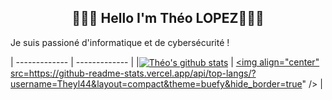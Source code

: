 <h2 align='center'> 🙋🏻‍♂️ Hello I'm Théo LOPEZ🧑🏻‍💻</h2>
Je suis passioné d'informatique et de cybersécurité ! 


| ------------- | ------------- |
|<a href="https://github.com/anuraghazra/github-readme-stats"><img align="center" src="https://github-readme-stats.vercel.app/api?username=Theyl44&show_icons=true&include_all_commits=true&theme=buefy&hide_border=true" alt="Théo's github stats" /></a> | <a href="https://github.com/anuraghazra/github-readme-stats"><img align="center" src=https://github-readme-stats.vercel.app/api/top-langs/?username=Theyl44&layout=compact&theme=buefy&hide_border=true" /></a> |


<!--
**Theyl44/Theyl44** is a ✨ _special_ ✨ repository because its `README.md` (this file) appears on your GitHub profile.

Here are some ideas to get you started:

- 🔭 I’m currently working on ...
- 🌱 I’m currently learning ...
- 👯 I’m looking to collaborate on ...
- 🤔 I’m looking for help with ...
- 💬 Ask me about ...
- 📫 How to reach me: ...
- 😄 Pronouns: ...
- ⚡ Fun fact: ...
-->
